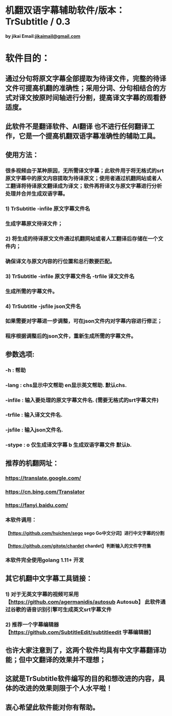 # 机翻双语字幕辅助软件/版本：TrSubtitle / 0.3 
####  by jikai   Email:jikaimail@gmail.com
# 软件目的：
## 通过分句将原文字幕全部提取为待译文件，完整的待译文件可提高机翻的准确性；采用分词、分句相结合的方式对译文按原时间轴进行分割，提高译文字幕的观看舒适度。
## 此软件不是翻译软件、AI翻译 也不进行任何翻译工作，它是一个提高机翻双语字幕准确性的辅助工具。
## 使用方法：
###     很多视频由于某种原因，无所需译文字幕；此软件用于将无格式的srt原文字幕中的原文内容提取为待译原文；使用者通过机翻网站或者人工翻译将待译原文翻译成为译文；软件再将译文与原文字幕进行分析处理并合并生成双语字幕。
### 1) TrSubtitle -infile 原文字幕文件名  
###    生成字幕原文待译文件；
### 2) 将生成的待译原文文件通过机翻网站或者人工翻译后存储在一个文件内；
###    确保译文与原文内容的行位置和总行数要匹配。
### 3) TrSubtitle -infile 原文字幕文件名  -trfile 译文文件名  
###    生成所需的字幕文件。
### 4) TrSubtitle -jsfile json文件名
###    如果需要对字幕进一步调整，可在json文件内对字幕内容进行修正；
###    程序根据调整后的json文件，重新生成所需的字幕文件。   

## 参数选项:
###  -h          : 帮助
###  -lang       : chs显示中文帮助 en显示英文帮助. 默认chs.
###  -infile     : 输入要处理的原文字幕文件名.  (需要无格式的srt字幕文件)
###  -trfile     : 输入译文文件名. 
###  -jsfile     : 输入json文件名.
###  -stype      : o 仅生成译文字幕 b 生成双语字幕文件 默认b.  

## 推荐的机翻网址：
### https://translate.google.com/
### https://cn.bing.com/Translator
### https://fanyi.baidu.com/

### 本软件调用：
#### 【https://github.com/huichen/sego  sego Go中文分词】进行中文字幕的分割
#### 【https://github.com/gitote/chardet  chardet】判断输入的文件字符集
###  本软件完全使用golang 1.11+ 开发

## 其它机翻中文字幕工具链接： 
###  1) 对于无英文字幕的视频可采用【https://github.com/agermanidis/autosub Autosub】  此软件通过谷歌的语音识别引擎可生成英文srt字幕文件
###  2) 推荐一个字幕编辑器 【https://github.com/SubtitleEdit/subtitleedit  字幕编辑器】
##     也许大家注意到了，这两个软件均具有中文字幕翻译功能；但中文翻译的效果并不理想；
##  这就是TrSubtitle软件编写的目的和想改进的内容，具体的改进的效果则限于个人水平啦！
## 衷心希望此软件能对你有帮助。
